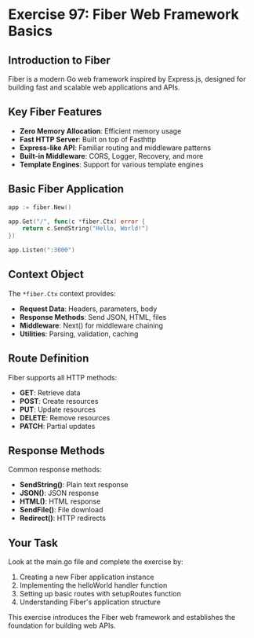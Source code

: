 # Exercise 97: Fiber Web Framework Basics

## Introduction to Fiber

Fiber is a modern Go web framework inspired by Express.js, designed for building fast and scalable web applications and APIs.

## Key Fiber Features

- **Zero Memory Allocation**: Efficient memory usage
- **Fast HTTP Server**: Built on top of Fasthttp
- **Express-like API**: Familiar routing and middleware patterns
- **Built-in Middleware**: CORS, Logger, Recovery, and more
- **Template Engines**: Support for various template engines

## Basic Fiber Application

```go
app := fiber.New()

app.Get("/", func(c *fiber.Ctx) error {
    return c.SendString("Hello, World!")
})

app.Listen(":3000")
```

## Context Object

The `*fiber.Ctx` context provides:
- **Request Data**: Headers, parameters, body
- **Response Methods**: Send JSON, HTML, files
- **Middleware**: Next() for middleware chaining
- **Utilities**: Parsing, validation, caching

## Route Definition

Fiber supports all HTTP methods:
- **GET**: Retrieve data
- **POST**: Create resources
- **PUT**: Update resources
- **DELETE**: Remove resources
- **PATCH**: Partial updates

## Response Methods

Common response methods:
- **SendString()**: Plain text response
- **JSON()**: JSON response
- **HTML()**: HTML response
- **SendFile()**: File download
- **Redirect()**: HTTP redirects

## Your Task

Look at the main.go file and complete the exercise by:
1. Creating a new Fiber application instance
2. Implementing the helloWorld handler function
3. Setting up basic routes with setupRoutes function
4. Understanding Fiber's application structure

This exercise introduces the Fiber web framework and establishes the foundation for building web APIs.